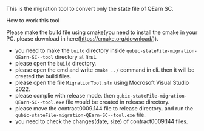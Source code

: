 This is the migration tool to convert only the state file of QEarn SC.

How to work this tool

Please make the build file using cmake(you need to install the cmake in your PC. please download in here(https://cmake.org/download/)).
   - you need to make the `build` directory inside `qubic-stateFile-migration-QEarn-SC--tool` directory at first.
   - please open the `build` directory.
   - please open the cmd and write `cmake ../` command in cli. then it will be created the build files.
   - please open the file `MigrationTool.sln` using Mocrosoft Visual Studio 2022.
   - please complie with release mode. then `qubic-stateFile-migration-QEarn-SC--tool.exe` file would be created in release directory.
   - please move the contract0009.144 file to release directory. and run the `qubic-stateFile-migration-QEarn-SC--tool.exe` file.
   - you need to check the changes(date, size) of contract0009.144 files.

